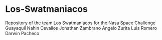 # Los-Swatmaniacos
Repository of the team Los Swatmaniacos for the Nasa Space Challenge Guayaquil
Nahin Cevallos
Jonathan Zambrano
Angelo Zurita
Luis Romero
Darwin Pacheco
